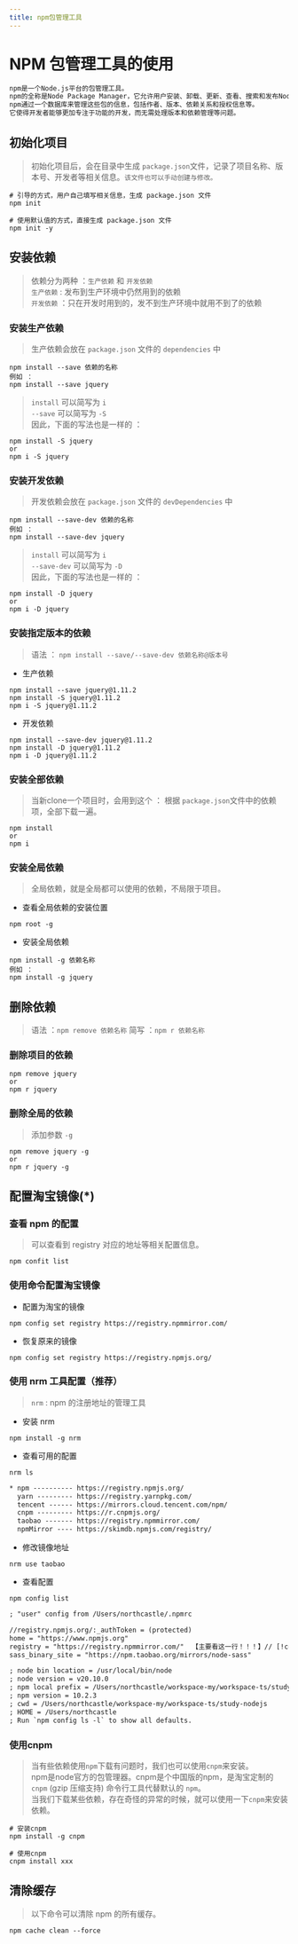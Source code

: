 ```yaml
---
title: npm包管理工具
---
```


# NPM 包管理工具的使用
```tex
npm是一个Node.js平台的包管理工具。
npm的全称是Node Package Manager，它允许用户安装、卸载、更新、查看、搜索和发布Node.js的第三方包。
npm通过一个数据库来管理这些包的信息，包括作者、版本、依赖关系和授权信息等。
它使得开发者能够更加专注于功能的开发，而无需处理版本和依赖管理等问题。
```

## 初始化项目
> 初始化项目后，会在目录中生成 `package.json`文件，记录了项目名称、版本号、开发者等相关信息。`该文件也可以手动创建与修改。`
```shell
# 引导的方式，用户自己填写相关信息，生成 package.json 文件
npm init
```
```shell
# 使用默认值的方式，直接生成 package.json 文件
npm init -y
```
## 安装依赖
> 依赖分为两种 ：`生产依赖` 和 `开发依赖` <br>
>`生产依赖` : 发布到生产环境中仍然用到的依赖<br>
>`开发依赖` ：只在开发时用到的，发不到生产环境中就用不到了的依赖<br>

### 安装生产依赖
> 生产依赖会放在 `package.json` 文件的 `dependencies` 中
```shell
npm install --save 依赖的名称
例如 ：
npm install --save jquery
```
> `install` 可以简写为 `i` <br>
> `--save` 可以简写为 `-S`<br>
> 因此，下面的写法也是一样的 ：
```shell
npm install -S jquery
or
npm i -S jquery
```
### 安装开发依赖
> 开发依赖会放在 `package.json` 文件的 `devDependencies` 中
```shell
npm install --save-dev 依赖的名称
例如 ：
npm install --save-dev jquery
```
> `install` 可以简写为 `i` <br>
> `--save-dev` 可以简写为 `-D`<br>
> 因此，下面的写法也是一样的 ：
```shell
npm install -D jquery
or
npm i -D jquery
```

### 安装指定版本的依赖
> 语法 ： `npm install --save/--save-dev 依赖名称@版本号`
* 生产依赖
```shell
npm install --save jquery@1.11.2
npm install -S jquery@1.11.2
npm i -S jquery@1.11.2
```
* 开发依赖
```shell
npm install --save-dev jquery@1.11.2
npm install -D jquery@1.11.2
npm i -D jquery@1.11.2
```

### 安装全部依赖
> 当新clone一个项目时，会用到这个 ： 根据 `package.json`文件中的依赖项，全部下载一遍。
```shell
npm install
or 
npm i
```
### 安装全局依赖
> 全局依赖，就是全局都可以使用的依赖，不局限于项目。
* 查看全局依赖的安装位置
```shell
npm root -g
```
* 安装全局依赖
```shell
npm install -g 依赖名称
例如 ：
npm install -g jquery
```
## 删除依赖
> 语法 ：`npm remove 依赖名称`
> 简写 ：`npm r 依赖名称`
### 删除项目的依赖
```shell
npm remove jquery
or
npm r jquery
```
### 删除全局的依赖
> 添加参数 `-g`
```shell
npm remove jquery -g
or
npm r jquery -g
```

## 配置淘宝镜像(*)
### 查看 npm 的配置
> 可以查看到 registry 对应的地址等相关配置信息。
```shell
npm confit list
```
### 使用命令配置淘宝镜像
* 配置为淘宝的镜像
```shell
npm config set registry https://registry.npmmirror.com/
```
* 恢复原来的镜像
```shell
npm config set registry https://registry.npmjs.org/
```
### 使用 nrm 工具配置（推荐）
> `nrm` : npm 的注册地址的管理工具
* 安装 nrm
```shell
npm install -g nrm
```
* 查看可用的配置
```shell
nrm ls
```
```tex
* npm ---------- https://registry.npmjs.org/
  yarn --------- https://registry.yarnpkg.com/
  tencent ------ https://mirrors.cloud.tencent.com/npm/
  cnpm --------- https://r.cnpmjs.org/
  taobao ------- https://registry.npmmirror.com/
  npmMirror ---- https://skimdb.npmjs.com/registry/
```
* 修改镜像地址
```shell
nrm use taobao
```
* 查看配置
```shell
npm config list
```
```tex
; "user" config from /Users/northcastle/.npmrc

//registry.npmjs.org/:_authToken = (protected) 
home = "https://www.npmjs.org" 
registry = "https://registry.npmmirror.com/"  【主要看这一行！！！】// [!code focus]
sass_binary_site = "https://npm.taobao.org/mirrors/node-sass" 

; node bin location = /usr/local/bin/node
; node version = v20.10.0
; npm local prefix = /Users/northcastle/workspace-my/workspace-ts/study-nodejs
; npm version = 10.2.3
; cwd = /Users/northcastle/workspace-my/workspace-ts/study-nodejs
; HOME = /Users/northcastle
; Run `npm config ls -l` to show all defaults.
```

### 使用cnpm
> 当有些依赖使用`npm`下载有问题时，我们也可以使用`cnpm`来安装。<br>
> npm是node官方的包管理器。cnpm是个中国版的npm，是淘宝定制的 `cnpm` (gzip 压缩支持) 命令行工具代替默认的 `npm`。<br>
> 当我们下载某些依赖，存在奇怪的异常的时候，就可以使用一下`cnpm`来安装依赖。
```shell
# 安装cnpm
npm install -g cnpm

# 使用cnpm 
cnpm install xxx
```

## 清除缓存
> 以下命令可以清除 npm 的所有缓存。
```shell
npm cache clean --force
```